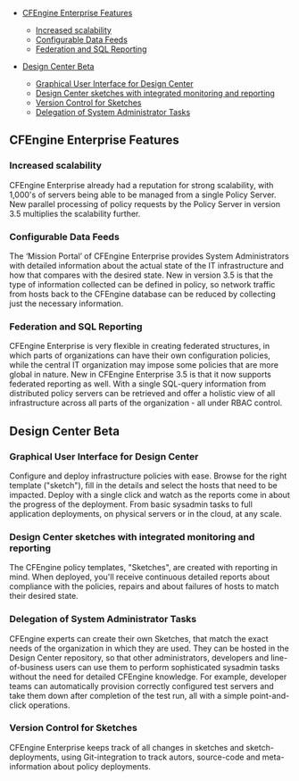 * [CFEngine Enterprise Features](#cfengine-enterprise-features)
	* [Increased scalability](#increased-scalability)
	* [Configurable Data Feeds](#configurable-data-feeds)
	* [Federation and SQL Reporting](#federation-and-sql-reporting)

* [Design Center Beta](#design-center-beta)
	* [Graphical User Interface for Design Center](#graphical-user-interface-for-design-center)
	* [Design Center sketches with integrated monitoring and reporting](#design-center-sketches-with-integrated-monitoring-and-reporting)
	* [Version Control for Sketches](#version-control-for-sketches)
	* [Delegation of System Administrator Tasks](#delegation-of-system-administrator-tasks)

## CFEngine Enterprise Features ##

### Increased scalability ###

CFEngine Enterprise already had a reputation for strong scalability, with 1,000's of servers being able to be managed from a single Policy Server. New parallel processing of policy requests by the Policy Server in version 3.5 multiplies the scalability further. 
	  	
### Configurable Data Feeds ###

The ‘Mission Portal’ of CFEngine Enterprise provides System Administrators with detailed information about the actual state of the IT infrastructure and how that compares with the desired state. New in version 3.5 is that the type of information collected can be defined in policy, so network traffic from hosts back to the CFEngine database can be reduced by collecting just the necessary information.

### Federation and SQL Reporting ###

CFEngine Enterprise is very flexible in creating federated structures, in which parts of organizations can have their own configuration policies, while the central IT organization may impose some policies that are more global in nature. New in CFEngine Enterprise 3.5 is that it now supports federated reporting as well. With a single SQL-query information from distributed policy servers can be retrieved and offer a holistic view of all infrastructure across all parts of the organization - all under RBAC control.

## Design Center Beta ## 

### Graphical User Interface for Design Center ###

Configure and deploy infrastructure policies with ease. Browse for the right template ("sketch"), fill in the details and select the hosts that need to be impacted. Deploy with a single click and watch as the reports come in about the progress of the deployment. From basic sysadmin tasks to full application deployments, on physical servers or in the cloud, at any scale.  

### Design Center sketches with integrated monitoring and reporting ###

The CFEngine policy templates, "Sketches", are created with reporting in mind. When deployed, you'll receive continuous detailed reports about compliance with the policies, repairs and about failures of hosts to match their desired state.

### Delegation of System Administrator Tasks ###

CFEngine experts can create their own Sketches, that match the exact needs of the organization in which they are used. They can be hosted in the Design Center repository, so that other administrators, developers and line-of-business users can use them to perform sophisticated sysadmin tasks without the need for detailed CFEngine knowledge. For example, developer teams can automatically provision correctly configured test servers and take them down after completion of the test run, all with a simple point-and-click operations.

### Version Control for Sketches ###

CFEngine Enterprise keeps track of all changes in sketches and sketch-deployments, using Git-integration to track autors, source-code and meta-information about policy deployments.

